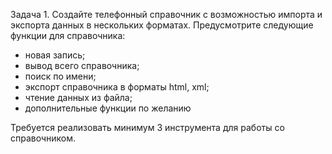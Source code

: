 Задача 1. Создайте телефонный справочник с возможностью импорта и экспорта данных в нескольких форматах.
Предусмотрите следующие функции для справочника:
- новая запись;
- вывод всего справочника;
- поиск по имени;
- экспорт справочника в форматы html, xml;
- чтение данных из файла;
- дополнительные функции по желанию

Требуется реализовать минимум 3 инструмента для работы со справочником.